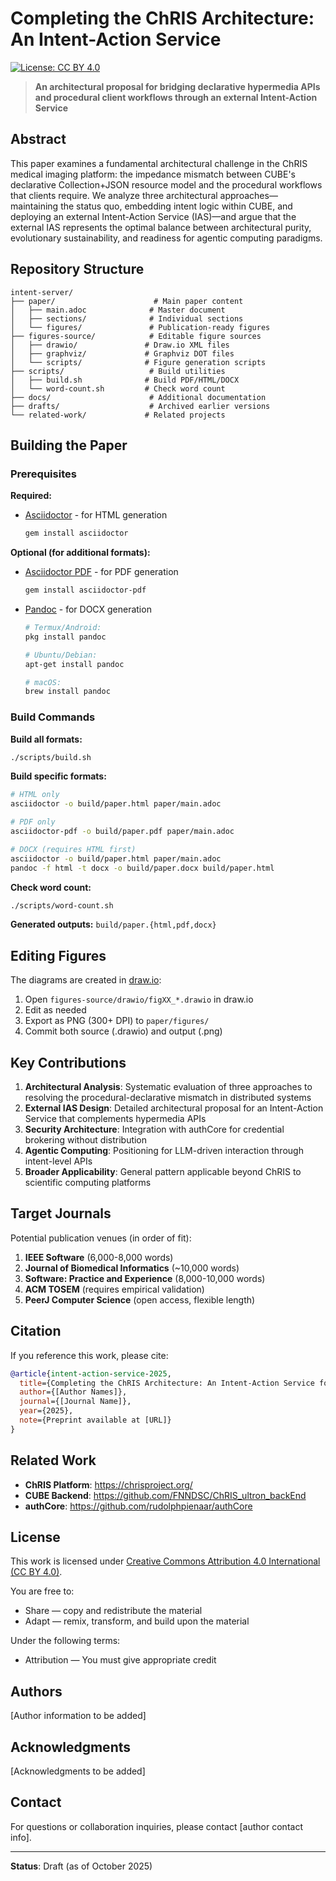 # Completing the ChRIS Architecture: An Intent-Action Service

[![License: CC BY 4.0](https://img.shields.io/badge/License-CC%20BY%204.0-lightgrey.svg)](https://creativecommons.org/licenses/by/4.0/)

> **An architectural proposal for bridging declarative hypermedia APIs and procedural client workflows through an external Intent-Action Service**

## Abstract

This paper examines a fundamental architectural challenge in the ChRIS medical imaging platform: the impedance mismatch between CUBE's declarative Collection+JSON resource model and the procedural workflows that clients require. We analyze three architectural approaches—maintaining the status quo, embedding intent logic within CUBE, and deploying an external Intent-Action Service (IAS)—and argue that the external IAS represents the optimal balance between architectural purity, evolutionary sustainability, and readiness for agentic computing paradigms.

## Repository Structure

```
intent-server/
├── paper/                      # Main paper content
│   ├── main.adoc              # Master document
│   ├── sections/              # Individual sections
│   └── figures/               # Publication-ready figures
├── figures-source/            # Editable figure sources
│   ├── drawio/               # Draw.io XML files
│   ├── graphviz/             # Graphviz DOT files
│   └── scripts/              # Figure generation scripts
├── scripts/                   # Build utilities
│   ├── build.sh              # Build PDF/HTML/DOCX
│   └── word-count.sh         # Check word count
├── docs/                      # Additional documentation
├── drafts/                    # Archived earlier versions
└── related-work/             # Related projects
```

## Building the Paper

### Prerequisites

**Required:**
- [Asciidoctor](https://asciidoctor.org/) - for HTML generation
  ```bash
  gem install asciidoctor
  ```

**Optional (for additional formats):**
- [Asciidoctor PDF](https://github.com/asciidoctor/asciidoctor-pdf) - for PDF generation
  ```bash
  gem install asciidoctor-pdf
  ```
- [Pandoc](https://pandoc.org/) - for DOCX generation
  ```bash
  # Termux/Android:
  pkg install pandoc

  # Ubuntu/Debian:
  apt-get install pandoc

  # macOS:
  brew install pandoc
  ```

### Build Commands

**Build all formats:**
```bash
./scripts/build.sh
```

**Build specific formats:**
```bash
# HTML only
asciidoctor -o build/paper.html paper/main.adoc

# PDF only
asciidoctor-pdf -o build/paper.pdf paper/main.adoc

# DOCX (requires HTML first)
asciidoctor -o build/paper.html paper/main.adoc
pandoc -f html -t docx -o build/paper.docx build/paper.html
```

**Check word count:**
```bash
./scripts/word-count.sh
```

**Generated outputs:** `build/paper.{html,pdf,docx}`

## Editing Figures

The diagrams are created in [draw.io](https://app.diagrams.net/):

1. Open `figures-source/drawio/figXX_*.drawio` in draw.io
2. Edit as needed
3. Export as PNG (300+ DPI) to `paper/figures/`
4. Commit both source (.drawio) and output (.png)

## Key Contributions

1. **Architectural Analysis**: Systematic evaluation of three approaches to resolving the procedural-declarative mismatch in distributed systems
2. **External IAS Design**: Detailed architectural proposal for an Intent-Action Service that complements hypermedia APIs
3. **Security Architecture**: Integration with authCore for credential brokering without distribution
4. **Agentic Computing**: Positioning for LLM-driven interaction through intent-level APIs
5. **Broader Applicability**: General pattern applicable beyond ChRIS to scientific computing platforms

## Target Journals

Potential publication venues (in order of fit):

1. **IEEE Software** (6,000-8,000 words)
2. **Journal of Biomedical Informatics** (~10,000 words)
3. **Software: Practice and Experience** (8,000-10,000 words)
4. **ACM TOSEM** (requires empirical validation)
5. **PeerJ Computer Science** (open access, flexible length)

## Citation

If you reference this work, please cite:

```bibtex
@article{intent-action-service-2025,
  title={Completing the ChRIS Architecture: An Intent-Action Service for Bridging Declarative Resources and Procedural Workflows},
  author={[Author Names]},
  journal={[Journal Name]},
  year={2025},
  note={Preprint available at [URL]}
}
```

## Related Work

- **ChRIS Platform**: https://chrisproject.org/
- **CUBE Backend**: https://github.com/FNNDSC/ChRIS_ultron_backEnd
- **authCore**: https://github.com/rudolphpienaar/authCore

## License

This work is licensed under [Creative Commons Attribution 4.0 International (CC BY 4.0)](https://creativecommons.org/licenses/by/4.0/).

You are free to:
- Share — copy and redistribute the material
- Adapt — remix, transform, and build upon the material

Under the following terms:
- Attribution — You must give appropriate credit

## Authors

[Author information to be added]

## Acknowledgments

[Acknowledgments to be added]

## Contact

For questions or collaboration inquiries, please contact [author contact info].

---

**Status**: Draft (as of October 2025)
